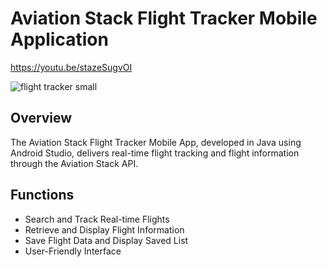 # Aviation Stack Flight Tracker Mobile Application 

https://youtu.be/stazeSugvOI

![flight tracker small](https://github.com/Iseul-park/flight-tracker/assets/115364398/4927eff5-5e60-483d-82ca-b63273c2faf3)

## Overview
The Aviation Stack Flight Tracker Mobile App, developed in Java using Android Studio, 
delivers real-time flight tracking and flight information through the Aviation Stack API.

## Functions
+ Search and Track Real-time Flights
+ Retrieve and Display Flight Information
+ Save Flight Data and Display Saved List
+ User-Friendly Interface
